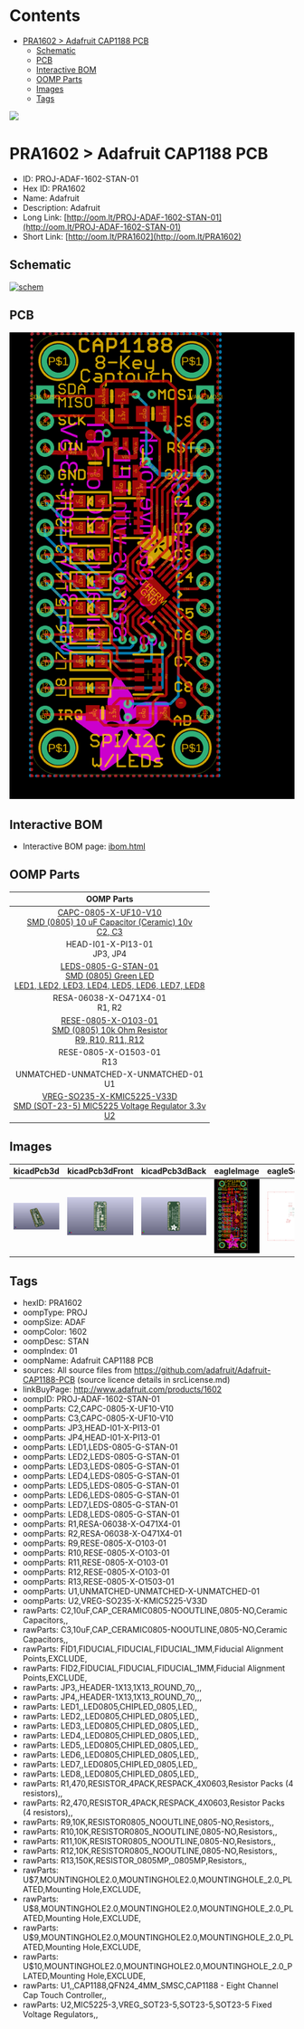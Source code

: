 



Contents
========

* [PRA1602 > Adafruit CAP1188 PCB](#pra1602--adafruit-cap1188-pcb)
	* [Schematic](#schematic)
	* [PCB](#pcb)
	* [Interactive BOM](#interactive-bom)
	* [OOMP Parts](#oomp-parts)
	* [Images](#images)
	* [Tags](#tags)
  
![][im]
# PRA1602 > Adafruit CAP1188 PCB

- ID: PROJ-ADAF-1602-STAN-01
- Hex ID: PRA1602
- Name: Adafruit
- Description: Adafruit
- Long Link: [http://oom.lt/PROJ-ADAF-1602-STAN-01](http://oom.lt/PROJ-ADAF-1602-STAN-01)
- Short Link: [http://oom.lt/PRA1602](http://oom.lt/PRA1602)

## Schematic
  
[![schem](eagleSchemImage.png)](eagleSchemImage.png)
## PCB
  
[![pcb](eagleImage.png)](eagleImage.png)
## Interactive BOM

- Interactive BOM page: [ibom.html](https://htmlpreview.github.io/?https://github.com/oomlout/oomlout_OOMP_projects/blob/main/PROJ-ADAF-1602-STAN-01/kicad/bom/ibom.html)

## OOMP Parts
  

|OOMP Parts|
| :---: |
|[CAPC-0805-X-UF10-V10<br> SMD (0805) 10 uF Capacitor (Ceramic) 10v<br> C2, C3](https://github.com/oomlout/oomlout_OOMP_parts/tree/main/CAPC-0805-X-UF10-V10/)|
|HEAD-I01-X-PI13-01<BR>JP3, JP4|
|[LEDS-0805-G-STAN-01<br> SMD (0805) Green LED<br> LED1, LED2, LED3, LED4, LED5, LED6, LED7, LED8](https://github.com/oomlout/oomlout_OOMP_parts/tree/main/LEDS-0805-G-STAN-01/)|
|RESA-06038-X-O471X4-01<BR>R1, R2|
|[RESE-0805-X-O103-01<br> SMD (0805) 10k Ohm Resistor<br> R9, R10, R11, R12](https://github.com/oomlout/oomlout_OOMP_parts/tree/main/RESE-0805-X-O103-01/)|
|RESE-0805-X-O1503-01<BR>R13|
|UNMATCHED-UNMATCHED-X-UNMATCHED-01<BR>U1|
|[VREG-SO235-X-KMIC5225-V33D<br> SMD (SOT-23-5) MIC5225 Voltage Regulator 3.3v<br> U2](https://github.com/oomlout/oomlout_OOMP_parts/tree/main/VREG-SO235-X-KMIC5225-V33D/)|

## Images
  
  

|kicadPcb3d|kicadPcb3dFront|kicadPcb3dBack|eagleImage|eagleSchemImage|
| :---: | :---: | :---: | :---: | :---: |
|[![kicadPcb3d](kicadPcb3d_140.png)](kicadPcb3d.png)|[![kicadPcb3dFront](kicadPcb3dFront_140.png)](kicadPcb3dFront.png)|[![kicadPcb3dBack](kicadPcb3dBack_140.png)](kicadPcb3dBack.png)|[![eagleImage](eagleImage_140.png)](eagleImage.png)|[![eagleSchemImage](eagleSchemImage_140.png)](eagleSchemImage.png)|

## Tags

- hexID: PRA1602
- oompType: PROJ
- oompSize: ADAF
- oompColor: 1602
- oompDesc: STAN
- oompIndex: 01
- oompName: Adafruit CAP1188 PCB
- sources: All source files from https://github.com/adafruit/Adafruit-CAP1188-PCB (source licence details in srcLicense.md)
- linkBuyPage: http://www.adafruit.com/products/1602
- oompID: PROJ-ADAF-1602-STAN-01
- oompParts: C2,CAPC-0805-X-UF10-V10
- oompParts: C3,CAPC-0805-X-UF10-V10
- oompParts: JP3,HEAD-I01-X-PI13-01
- oompParts: JP4,HEAD-I01-X-PI13-01
- oompParts: LED1,LEDS-0805-G-STAN-01
- oompParts: LED2,LEDS-0805-G-STAN-01
- oompParts: LED3,LEDS-0805-G-STAN-01
- oompParts: LED4,LEDS-0805-G-STAN-01
- oompParts: LED5,LEDS-0805-G-STAN-01
- oompParts: LED6,LEDS-0805-G-STAN-01
- oompParts: LED7,LEDS-0805-G-STAN-01
- oompParts: LED8,LEDS-0805-G-STAN-01
- oompParts: R1,RESA-06038-X-O471X4-01
- oompParts: R2,RESA-06038-X-O471X4-01
- oompParts: R9,RESE-0805-X-O103-01
- oompParts: R10,RESE-0805-X-O103-01
- oompParts: R11,RESE-0805-X-O103-01
- oompParts: R12,RESE-0805-X-O103-01
- oompParts: R13,RESE-0805-X-O1503-01
- oompParts: U1,UNMATCHED-UNMATCHED-X-UNMATCHED-01
- oompParts: U2,VREG-SO235-X-KMIC5225-V33D
- rawParts: C2,10uF,CAP_CERAMIC0805-NOOUTLINE,0805-NO,Ceramic Capacitors,,
- rawParts: C3,10uF,CAP_CERAMIC0805-NOOUTLINE,0805-NO,Ceramic Capacitors,,
- rawParts: FID1,FIDUCIAL,FIDUCIAL,FIDUCIAL_1MM,Fiducial Alignment Points,EXCLUDE,
- rawParts: FID2,FIDUCIAL,FIDUCIAL,FIDUCIAL_1MM,Fiducial Alignment Points,EXCLUDE,
- rawParts: JP3,,HEADER-1X13,1X13_ROUND_70,,,
- rawParts: JP4,,HEADER-1X13,1X13_ROUND_70,,,
- rawParts: LED1,,LED0805,CHIPLED_0805,LED,,
- rawParts: LED2,,LED0805,CHIPLED_0805,LED,,
- rawParts: LED3,,LED0805,CHIPLED_0805,LED,,
- rawParts: LED4,,LED0805,CHIPLED_0805,LED,,
- rawParts: LED5,,LED0805,CHIPLED_0805,LED,,
- rawParts: LED6,,LED0805,CHIPLED_0805,LED,,
- rawParts: LED7,,LED0805,CHIPLED_0805,LED,,
- rawParts: LED8,,LED0805,CHIPLED_0805,LED,,
- rawParts: R1,470,RESISTOR_4PACK,RESPACK_4X0603,Resistor Packs (4 resistors),,
- rawParts: R2,470,RESISTOR_4PACK,RESPACK_4X0603,Resistor Packs (4 resistors),,
- rawParts: R9,10K,RESISTOR0805_NOOUTLINE,0805-NO,Resistors,,
- rawParts: R10,10K,RESISTOR0805_NOOUTLINE,0805-NO,Resistors,,
- rawParts: R11,10K,RESISTOR0805_NOOUTLINE,0805-NO,Resistors,,
- rawParts: R12,10K,RESISTOR0805_NOOUTLINE,0805-NO,Resistors,,
- rawParts: R13,150K,RESISTOR_0805MP,_0805MP,Resistors,,
- rawParts: U$7,MOUNTINGHOLE2.0,MOUNTINGHOLE2.0,MOUNTINGHOLE_2.0_PLATED,Mounting Hole,EXCLUDE,
- rawParts: U$8,MOUNTINGHOLE2.0,MOUNTINGHOLE2.0,MOUNTINGHOLE_2.0_PLATED,Mounting Hole,EXCLUDE,
- rawParts: U$9,MOUNTINGHOLE2.0,MOUNTINGHOLE2.0,MOUNTINGHOLE_2.0_PLATED,Mounting Hole,EXCLUDE,
- rawParts: U$10,MOUNTINGHOLE2.0,MOUNTINGHOLE2.0,MOUNTINGHOLE_2.0_PLATED,Mounting Hole,EXCLUDE,
- rawParts: U1,,CAP1188,QFN24_4MM_SMSC,CAP1188 - Eight Channel Cap Touch Controller,,
- rawParts: U2,MIC5225-3,VREG_SOT23-5,SOT23-5,SOT23-5 Fixed Voltage Regulators,,



[im]: kicadPcb3d_450.png
